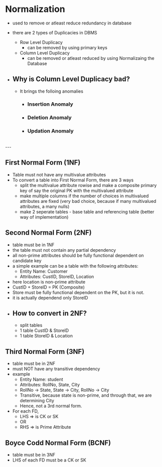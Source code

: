 # Normalization 

- used to remove or atleast reduce redundancy in database
- there are 2 types of Duplicacies in DBMS
  - Row Level Duplicacy 
    - can be removed by using primary keys
  - Column Level Duplicacy
    - can be removed or atleast reduced by using Normalizaing the Database

- ## Why is Column Level Duplicacy bad?
  - It brings the folloing anomalies
    - ### Insertion Anomaly
    - ### Deletion Anomaly
    - ### Updation Anomaly

<br>
---
<br>

## First Normal Form (1NF)

  - Table must not have any multivalue attributes
  - To convert a table into First Normal Form, there are 3 ways
    - split the multivalue attribute rowise and make a composite primary key of say the original PK with the multivalued attribute
    - make multiple columns if the number of choices in multivalued attributes are fixed (very bad choice, because if many multivalued attributes, a many nulls)
    - make 2 seperate tables - base table and referencing table (better way of implementation)


## Second Normal Form (2NF)

  - table must be in 1NF
  - the table must not contain any partial dependency
  - all non-prime attributes should be fully functional dependent on candidate key
  - a simple example can be a table with the following attributes: 
    - Entity Name: Customer
    - Attributes: CustID, StoreID, Location
  - here location is non-prime attribute
  - CustID + StoreID = PK (Composite)
  - Store must be fully functional dependent on the PK, but it is not. 
  - it is actually dependend only StoreID
  - ## How to convert in 2NF?
    - split tables
    - 1 table CustID & StoreID
    - 1 table StoreID & Location

## Third Normal Form (3NF)

  - table must be in 2NF
  - must NOT have any transitive dependency
  - example
    - Entity Name: student
    - Attributes: RollNo, State, City
    - RollNo -> State, State -> City, RollNo -> City
    - Transitive, because state is non-prime, and through that, we are determining City
    - Hence, not a 3rd normal form.
  - For each FD, 
    - LHS => is CK or SK
    - OR
    - RHS => is Prime Attribute


## Boyce Codd Normal Form (BCNF)

  - table must be in 3NF
  - LHS of each FD must be a CK or SK
  